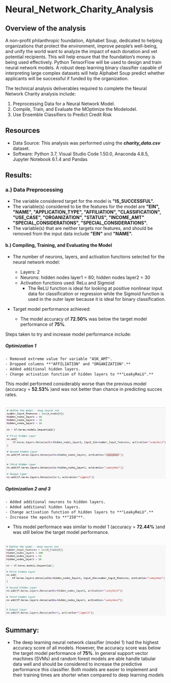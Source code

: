 # Neural_Network_Charity_Analysis

## Overview of the analysis

A non-profit philanthropic foundation, Alphabet Soup, dedicated to helping organizations that protect the environment, improve people’s well-being, and unify the world want to analyze the impact of each donation and vet potential recipients. This will help ensure that the foundation’s money is being used effectively. Python TensorFlow will be used to design and train neural network models. A robust deep learning binary classifier capable of interpreting large complex datasets will help Alphabet Soup predict whether applicants will be successful if funded by the organization.

The technical analysis deliverables required to complete the Neural Network Charity analysis include: <br />

1. Preprocessing Data for a Neural Network Model.
2. Compile, Train, and Evaluate the MOptimize the Modelodel.
3. Use Ensemble Classifiers to Predict Credit Risk


## Resources
- Data Source: This analysis was performed using the ***charity_data.csv*** dataset.  
- Software: Python 3.7, Visual Studio Code 1.50.0, Anaconda 4.8.5, Jupyter Notebook 6.1.4 and Pandas


## Results: 

### a.) Data Preprocessing 
- The variable considered target for the model is **"IS_SUCCESSFUL".**
-  The variable(s) considered to be the features for the model are **"EIN", "NAME", "APPLICATION_TYPE", "AFFILIATION", "CLASSIFICATION", "USE_CASE", "ORGANIZATION", "STATUS", "INCOME_AMT" "SPECIAL_CONSIDERATIONS", "SPECIAL_CONSIDERATIONS".**
- The variable(s) that are neither targets nor features, and should be removed from the input data include **"EIN"** and **"NAME".**

#### b.) Compiling, Training, and Evaluating the Model

- The number of neurons, layers, and activation functions selected for the neural network model:
    - Layers: 2
    - Neurons: hidden nodes layer1 = 80; hidden nodes layer2 = 30
    - Activation functions used: ReLu and Sigmoid
        - The ReLU function is ideal for looking at positive nonlinear input data for classification or regression while the Sigmoid function is used in the outer layer because it is ideal for binary classification.

- Target model performance achieved:
    - The model accuracy of **72.50%** was below the target model performance of **75%**.

Steps taken to try and increase model performance include:
##### Optimization 1
    - Removed extreme value for variable "ASK_AMT".
    - Dropped columns **"AFFILIATION" and "ORGANIZATION".**
    - Added additional hidden layers.
    - Change activation function of hidden layers to **"LeakyReLU".**
This model performed considerably worse than the previous model (accuracy = **52.53%** )and was not better than chance in predicting succes rates.

<br /> ![Image](Resources/Optimization1.png) <br />

##### Optimization 2 and 3
    - Added additional neurons to hidden layers.
    - Added additional hidden layers.
    - Change activation function of hidden layers to **"LeakyReLU".**
    - Increase the epochs to **"150"**.
- This model performace was similar to model 1 (accuracy = **72.44%** )and was still below the target model performance.

<br /> ![Image](Resources/Optimization2.png) <br />


## Summary:
- The deep learning neural network classifier (model 1) had the highest accuracy score of all models. However, the accuracy score was below the target model performance of **75%**. In general support vector machines (SVMs) and random forest models are able handle tabular data well and should be considered to increase the predictive performance this classifier. Both models are easier to implement and their training times are shorter when compared to deep learning models



